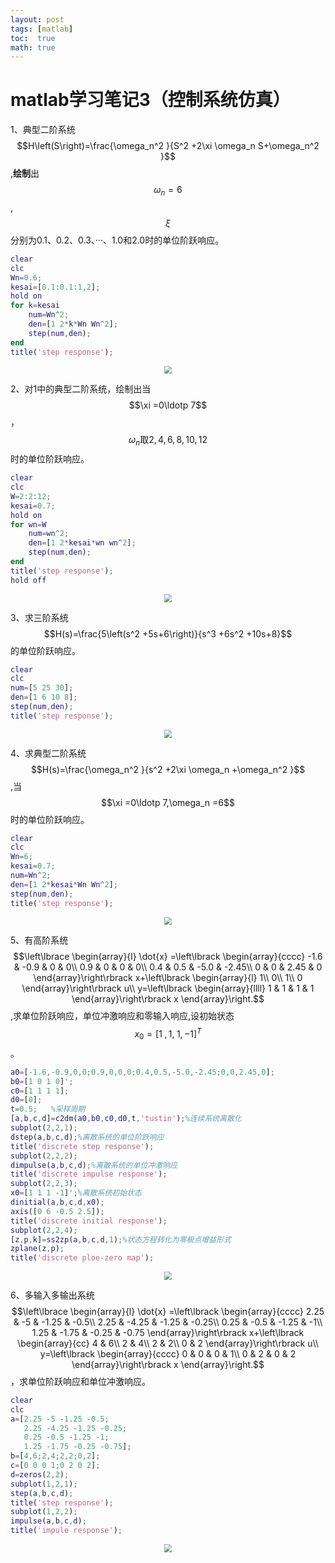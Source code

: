 ```yaml
---
layout: post
tags: [matlab]
toc:  true
math: true
---
```

# matlab学习笔记3（控制系统仿真）

1、典型二阶系统$$H\left(S\right)=\frac{\omega_n^2 }{S^2 +2\xi \omega_n S+\omega_n^2 }$$,**绘制**出$$\omega_n =6$$,$$\xi$$分别为0.1、0.2、0.3、···、1.0和2.0时的单位阶跃响应。

```matlab
clear
clc
Wn=0.6;
kesai=[0.1:0.1:1,2];
hold on
for k=kesai
    num=Wn^2;
    den=[1 2*k*Wn Wn^2];
    step(num,den);
end
title('step response');
```

<div align=center><img src="https://project1002.oss-cn-beijing.aliyuncs.com/matlab/figure_0.png" style="zoom:80%;" /></div>

2、对1中的典型二阶系统，绘制出当$$\xi =0\ldotp 7$$，$$\omega_n \textrm{取2},4,6,8,10,12$$时的单位阶跃响应。

```matlab
clear
clc
W=2:2:12;
kesai=0.7;
hold on
for wn=W
    num=wn^2;
    den=[1 2*kesai*wn wn^2];
    step(num,den);
end
title('step response');
hold off
```

<div align=center><img src="https://project1002.oss-cn-beijing.aliyuncs.com/matlab/figure_1.png" style="zoom:80%;" /></div>

3、求三阶系统$$H(s)=\frac{5\left(s^2 +5s+6\right)}{s^3 +6s^2 +10s+8}$$的单位阶跃响应。

```matlab
clear
clc
num=[5 25 30];
den=[1 6 10 8];
step(num,den);
title('step response');
```

<div align=center><img src="https://project1002.oss-cn-beijing.aliyuncs.com/matlab/figure_2.png" style="zoom:80%;" /></div>

4、求典型二阶系统$$H(s)=\frac{\omega_n^2 }{s^2 +2\xi \omega_n +\omega_n^2 }$$,当$$\xi =0\ldotp 7,\omega_n =6$$时的单位阶跃响应。

```matlab
clear
clc
Wn=6;
kesai=0.7;
num=Wn^2;
den=[1 2*kesai*Wn Wn^2];
step(num,den);
title('step response');
```

<div align=center><img src="https://project1002.oss-cn-beijing.aliyuncs.com/matlab/figure_3.png" style="zoom:80%;" /></div>

5、有高阶系统$$\left\lbrace \begin{array}{l}
\dot{x} =\left\lbrack \begin{array}{cccc}
-1.6 & -0.9 & 0 & 0\\
0.9 & 0 & 0 & 0\\
0.4 & 0.5 & -5.0 & -2.45\\
0 & 0 & 2.45 & 0
\end{array}\right\rbrack x+\left\lbrack \begin{array}{l}
1\\
0\\
1\\
0
\end{array}\right\rbrack u\\
y=\left\lbrack \begin{array}{llll}
1 & 1 & 1 & 1
\end{array}\right\rbrack x
\end{array}\right.$$,求单位阶跃响应，单位冲激响应和零输入响应,设初始状态$$x_0 ={\left\lbrack 1\;,1,\;1,-1\right\rbrack }^T$$。

```matlab
a0=[-1.6,-0.9,0,0;0.9,0,0,0;0.4,0.5,-5.0,-2.45;0,0,2.45,0];
b0=[1 0 1 0]';
c0=[1 1 1 1];
d0=[0];
t=0.5;   %采样周期
[a,b,c,d]=c2dm(a0,b0,c0,d0,t,'tustin');%连续系统离散化
subplot(2,2,1);
dstep(a,b,c,d);%离散系统的单位阶跃响应
title('discrete step response');
subplot(2,2,2);
dimpulse(a,b,c,d);%离散系统的单位冲激响应
title('discrete impulse response');
subplot(2,2,3);
x0=[1 1 1 -1]';%离散系统初始状态
dinitial(a,b,c,d,x0);
axis([0 6 -0.5 2.5]);
title('discrete initial response');
subplot(2,2,4);
[z,p,k]=ss2zp(a,b,c,d,1);%状态方程转化为零极点增益形式
zplane(z,p);
title('discrete ploe-zero map');
```

<div align=center><img src="https://project1002.oss-cn-beijing.aliyuncs.com/matlab/figure_4.png" style="zoom:80%;" /></div>

6、多输入多输出系统$$\left\lbrace \begin{array}{l}
\dot{x} =\left\lbrack \begin{array}{cccc}
2.25 & -5 & -1.25 & -0.5\\
2.25 & -4.25 & -1.25 & -0.25\\
0.25 & -0.5 & -1.25 & -1\\
1.25 & -1.75 & -0.25 & -0.75
\end{array}\right\rbrack x+\left\lbrack \begin{array}{cc}
4 & 6\\
2 & 4\\
2 & 2\\
0 & 2
\end{array}\right\rbrack u\\
y=\left\lbrack \begin{array}{cccc}
0 & 0 & 0 & 1\\
0 & 2 & 0 & 2
\end{array}\right\rbrack x
\end{array}\right.$$，求单位阶跃响应和单位冲激响应。

```matlab
clear
clc
a=[2.25 -5 -1.25 -0.5;
   2.25 -4.25 -1.25 -0.25;
   0.25 -0.5 -1.25 -1;
   1.25 -1.75 -0.25 -0.75];
b=[4,6;2,4;2,2;0,2];
c=[0 0 0 1;0 2 0 2];
d=zeros(2,2);
subplot(1,2,1);
step(a,b,c,d);
title('step response');
subplot(1,2,2);
impulse(a,b,c,d);
title('impule response');
```

<div align=center><img src="https://project1002.oss-cn-beijing.aliyuncs.com/matlab/figure_5.png" style="zoom:80%;" /></div>